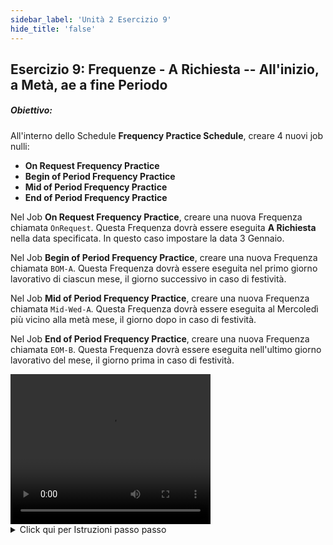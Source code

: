 ```yaml
---
sidebar_label: 'Unità 2 Esercizio 9'
hide_title: 'false'
---
```


## Esercizio 9: Frequenze - A Richiesta -- All'inizio, a Metà, ae a fine Periodo

##### Obiettivo:

All'interno dello Schedule **Frequency Practice Schedule**, creare 4 nuovi job nulli:

* **On Request Frequency Practice** 
* **Begin of Period Frequency Practice** 
* **Mid of Period Frequency Practice** 
* **End of Period Frequency Practice**

Nel Job **On Request Frequency Practice**, creare una nuova Frequenza chiamata ```OnRequest```. Questa Frequenza dovrà essere eseguita **A Richiesta** nella data specificata. In questo caso impostare la data 3 Gennaio.

Nel Job **Begin of Period Frequency Practice**, creare una nuova Frequenza chiamata ```BOM-A```. Questa Frequenza dovrà essere eseguita nel primo giorno lavorativo di ciascun mese, il giorno successivo in caso di festività.

Nel Job **Mid of Period Frequency Practice**, creare una nuova Frequenza chiamata ```Mid-Wed-A```. Questa Frequenza dovrà essere eseguita al Mercoledì più vicino alla metà mese, il giorno dopo in caso di festività.

Nel Job **End of Period Frequency Practice**, creare una nuova Frequenza chiamata ```EOM-B```. Questa Frequenza dovrà essere eseguita nell'ultimo giorno lavorativo del mese, il giorno prima in caso di festività.


<div>
<video width="320" height="240" controls>
  <source src="videobasic/U2E9.mp4" type="video/mp4"></source>
Your browser does not support the video tag.
</video>
</div>

<details>

<summary>Click qui per Istruzioni passo passo</summary>

1. Aprire **Job Master**.
2. Selezionare lo Schedule **Frequency Practice** nell'elenco a discesa **Schedule**.
3. Fare clic sul pulsante **Add**.
4. Inserire **On Request Frequency Practice** nella casella di testo **Name**.
5. Fare clic sul pulsante **Save**.
6. Ripetere i passi dal ```3``` al ```5``` per creare i tre Null Jobs:
    * **Begin of Period Frequency Practice**
    * **Mid of Period Frequency Practice**
    * **End of Period Frequency Practice**
7. Frequency: **On Request**
    * Selezionare **On Request Frequency Practice** nell'elenco a discesa **Job Name**.
    * Nella schermata delle Frequenze fare clic sul pulsante Add al di sotto della lista delle **Frequenze**.
    * Selezionare l'opzione **Crea una nuova Frequenza** (**Create New Frequency**).
    * Digitare ```OnRequest``` nel campo di testo **Frequency Name**.
    * Fare clic su **Next**.
    * Selezione l'opzione **On Request**.
    * Selezionare **3 Gennaio** per la **Request Date**.
    * Lasciare l'impostazione **A/O/B/N** su **On Date**.
    * Fare clic sul pulsante **Forecast**.
    * Spostare la schermata **Frequency Definition Wizard** in modo da vedere entrambe le schermate.
    * Nella schermata **Forecast** dovrebbe comparire in verde unicamente la data del **3 Gennaio**.
    * Fare clic sul pulsante **Finish**.
8. Frequenza: **Inizio Periodo**
    * Selezionare **Begin of Period Frequency Practice** nell'elenco a discesa **Job Name**.
    * Nella schermata delle **Frequenze** fare clic sul pulsante Add al di sotto della lista delle **Frequenze**.
    * Selezionare l'opzione **Crea una nuova Frequenza (Create New Frequency)**.
    * Digitare ```BOM-A``` nel campo di testo **Frequency Name**.
    * Fare clic su **Next**.
    * Selezione l'opzione **Beg of Period**.
    * Cambiare l'impostazione **A/O/B/N** da **On Date** a **After Date**.
    * Fare clic sul pulsante **Forecast**.
    * Spostare la schermata **Frequency Definition Wizard** in modo da vedere entrambe le schermate.
    * Nella schermata **Forecast**, dovrebbe comparire in verde **il primo giorno lavoraivo** di ogni mese. Osservare come le festività ed i fine settimane agiscono su questa Frequenza.
    * Fare clic sul pulsante **Finish**.
9. Frequenza: **Metà Periodo**
    * Selezionare **Mid of Period Frequency Practice** nell'elenco a discesa **Job Name**.
    * Nella schermata delle **Frequenze** fare clic sul pulsante **Add** al di sotto della lista delle **Frequenze**.
    * Selezionare l'opzione **Crea una nuova Frequenza (Create New Frequency)**.
    * Digitare ```Mid-Wed-A``` nel campo di testo **Frequency Name**.
    * Fare clic su **Next**.
    * Selezionare l'opzione **Mid of Period**.
    * Selezionare Mercoledì nei giorni della settimana (Day of the Week menu).
    * Cambiare l'impostazione **A/O/B/N** da **On Date** a **After Date**
    * Fare clic sul pulsante **Forecast**.
    * Spostare la schermata **Frequency Definition Wizard** in modo da vedere entrambe le schermate.
    * Nella schermata **Forecast**, dovrebbero comparire in verde i Mercoledì vicini alla metà di ogni mese. Osservare come le festività ed i fine settimana agiscono su questa Frequenza.
    * Fare clic sul pulsante **Finish**.
10. Frequency: **End of Period**
    * Selezionare **End of Period Frequency Practice** nell'elenco a discesa **Job Name**.
    * Nella schermata delle **Frequenze** fare clic sul pulsante **Add** al di sotto della lista delle **Frequenze**.
    * Selezionare l'opzione **Crea una nuova Frequenza (Create New Frequency)**.
    * Digitare ```EOM-B``` nel campo di testo **Frequency Name**.
    * Fare clic su **Next**.
    * Selezionare l'opzione **End of Period**.
    * Cambiare l'impostazione **A/O/B/N** da **On Date** a **Before Date**.
    * Fare clic sul pulsante **Forecast**.
    * Spostare la schermata **Frequency Definition Wizard** in modo da vedere entrambe le schermate.
    * Nella schermata **Forecast**, dovrebbero comparire in verde gli ultimi giorni lavorativi di ogni mese. Osservare come le festività ed i fine settimana agiscono su questa Frequenza.
    * Fare clic sul pulsante **Finish**.

</details>